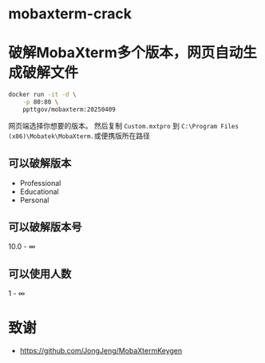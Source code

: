 # mobaxterm-crack
# 破解MobaXterm多个版本，网页自动生成破解文件
```bash
docker run -it -d \
    -p 80:80 \
    ppttgov/mobaxterm:20250409
```
网页端选择你想要的版本。
然后复制 `Custom.mxtpro` 到 `C:\Program Files (x86)\Mobatek\MobaXterm.`或便携版所在路径
## 可以破解版本
- Professional
- Educational
- Personal
## 可以破解版本号
10.0 - ∞
## 可以使用人数
1 - ∞

# 致谢
- https://github.com/JongJeng/MobaXtermKeygen
